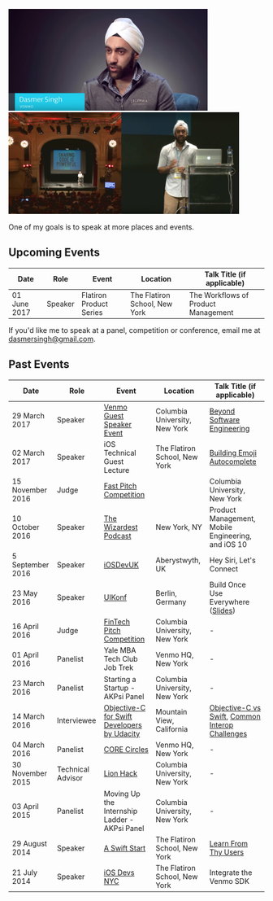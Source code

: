 <img src="images/interview.jpg" height=200><img src="images/audience.jpg" height=200><img src="images/close_up.jpg" height=200>

One of my goals is to speak at more places and events.

## Upcoming Events

| Date        | Role | Event | Location | Talk Title (if applicable) |
| ----------- | ----- | ----- | ----- | -------- |
| 01 June 2017 | Speaker | Flatiron Product Series | The Flatiron School, New York  | The Workflows of Product Management |


If you'd like me to speak at a panel, competition or conference, email me at <dasmersingh@gmail.com>.

## Past Events

| Date        | Role | Event | Location | Talk Title (if applicable) |
| ----------- | ----- | ----- | ----- | -------- |
| 29 March 2017 | Speaker | [Venmo Guest Speaker Event][15] | Columbia University,  New York | [Beyond Software Engineering][17] |
| 02 March 2017 | Speaker | iOS Technical Guest Lecture | The Flatiron School, New York | [Building Emoji Autocomplete][16] |
| 15 November 2016 | Judge | [Fast Pitch Competition][1] | | Columbia University,  New York | - |
| 10 October 2016 | Speaker | [The Wizardest Podcast][13a] | New York, NY | Product Management, Mobile Engineering, and iOS 10 |
| 5 September 2016 | Speaker | [iOSDevUK][1] | Aberystwyth, UK | Hey Siri, Let's Connect |
| 23 May 2016 | Speaker | [UIKonf][8a] | Berlin, Germany | Build Once Use Everywhere ([Slides][8c]) |
| 16 April 2016 | Judge | [FinTech Pitch Competition][7] | Columbia University,  New York | - |
| 01 April 2016 | Panelist | Yale MBA Tech Club Job Trek | Venmo HQ,  New York | - |
| 23 March 2016 | Panelist | Starting a Startup - AKPsi Panel | Columbia University,  New York | - |
| 14 March 2016 | Interviewee | [Objective-C for Swift Developers by Udacity][9] | Mountain View,  California | [Objective-C vs Swift][10], [Common Interop Challenges][11] |
| 04 March 2016 | Panelist | [CORE Circles][5] | Venmo HQ, New York | - |
| 30 November 2015 | Technical Advisor | [Lion Hack][6] |Columbia University,  New York | - |
| 03 April 2015 | Panelist | Moving Up the Internship Ladder - AKPsi Panel |Columbia University,  New York |- |
| 29 August 2014 | Speaker | [A Swift Start][3] | The Flatiron School, New York | [Learn From Thy Users][4] |
| 21 July 2014 | Speaker | [iOS Devs NYC][2] | The Flatiron School, New York | Integrate the Venmo SDK |

[1]: http://www.iosdevuk.com/
[2]: http://www.meetup.com/iOS-Devs-NYC/events/194385732/
[3]: http://aswiftstart.com/
[4]: https://speakerdeck.com/dasmer/learn-from-thy-users
[5]: http://coreatcu.com/corecircles
[6]: http://columbiaentrepreneurs.org/CEONEW2015/lion-hack-cbs-2015/
[7]: https://www.evensi.us/core-fintech-amp-social-entrepreneurship-elevator-pitch/175092386
[8a]: http://www.uikonf.com
[8b]: https://www.youtube.com/watch?v=JbIoI7sm4_o&t=37m0s
[8c]: https://speakerdeck.com/dasmer/build-once-use-everywhere
[9]: https://www.udacity.com/course/objective-c-for-swift-developers--ud1009
[10]: https://classroom.udacity.com/courses/ud1009/lessons/7813929061/concepts/79651565980923
[11]: https://classroom.udacity.com/courses/ud1009/lessons/8087838321/concepts/81452688740923
[12]: https://www.youtube.com/watch?v=JbIoI7sm4_o
[13a]: https://wizardest.com/tagged/podcast
[13b]: https://wizardest.com/wizardest-podcast-episode-1-dasmer-singh-product-manager-at-venmo-fc7fea62ff42#.4tajek5lz
[14]: https://www.eventbrite.com/e/columbia-fast-pitch-competition-2016-registration-29058471671?aff=erelexpmlt
[15]: https://www.facebook.com/events/1897105280571033/
[16]: http://share.snacktools.com/959B5A59E8C/bh3212q8
[17]: https://speakerdeck.com/dasmer/beyond-software-engineering
